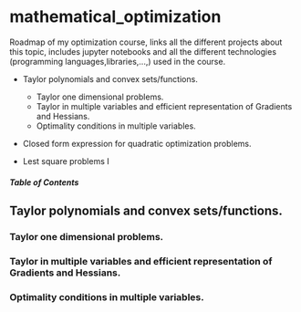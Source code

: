 # mathematical_optimization
Roadmap of my optimization course, links all the different projects about this topic, includes jupyter notebooks and all the different technologies (programming languages,libraries,...,) used in the course. 


- Taylor polynomials and convex sets/functions.
  - Taylor one dimensional problems.
  - Taylor in multiple variables and efficient representation of Gradients and Hessians.
  - Optimality conditions in multiple variables.

- Closed form expression for quadratic optimization problems.
- Lest square problems I 

##### Table of Contents





## Taylor polynomials and convex sets/functions.

### Taylor one dimensional problems.
### Taylor in multiple variables and efficient representation of Gradients and Hessians.
### Optimality conditions in multiple variables.
